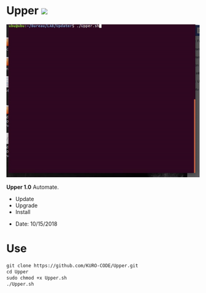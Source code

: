 # Upper ![](https://img.shields.io/badge/Upper-Shell-green.svg)

![Upper.ogv.gif](https://github.com/KURO-CODE/Upper/blob/master/Upper.ogv.gif)

**Upper 1.0**
Automate.
+ Update
+ Upgrade
+ Install

* Date: 10/15/2018

# Use # 
```
git clone https://github.com/KURO-CODE/Upper.git
cd Upper
sudo chmod +x Upper.sh
./Upper.sh
```
